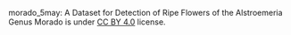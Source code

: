 morado_5may: A Dataset for Detection of Ripe Flowers of the Alstroemeria Genus Morado is under [CC BY 4.0](https://creativecommons.org/licenses/by/4.0/legalcode) license.